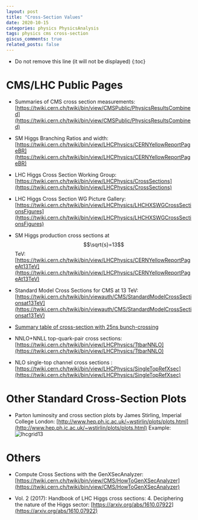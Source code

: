 ```yaml
---
layout: post
title: "Cross-Section Values"
date: 2020-10-15
categories: physics PhysicsAnalysis
tags: physics cms cross-section
giscus_comments: true
related_posts: false
---
```


- Do not remove this line (it will not be displayed)
  {:toc}

# CMS/LHC Public Pages

- Summaries of CMS cross section measurements: [https://twiki.cern.ch/twiki/bin/view/CMSPublic/PhysicsResultsCombined](https://twiki.cern.ch/twiki/bin/view/CMSPublic/PhysicsResultsCombined)

- SM Higgs Branching Ratios and width: [https://twiki.cern.ch/twiki/bin/view/LHCPhysics/CERNYellowReportPageBR](https://twiki.cern.ch/twiki/bin/view/LHCPhysics/CERNYellowReportPageBR)

- LHC Higgs Cross Section Working Group: [https://twiki.cern.ch/twiki/bin/view/LHCPhysics/CrossSections](https://twiki.cern.ch/twiki/bin/view/LHCPhysics/CrossSections)

- LHC Higgs Cross Section WG Picture Gallery: [https://twiki.cern.ch/twiki/bin/view/LHCPhysics/LHCHXSWGCrossSectionsFigures](https://twiki.cern.ch/twiki/bin/view/LHCPhysics/LHCHXSWGCrossSectionsFigures)

- SM Higgs production cross sections at $$\sqrt{s}=13$$ TeV: [https://twiki.cern.ch/twiki/bin/view/LHCPhysics/CERNYellowReportPageAt13TeV](https://twiki.cern.ch/twiki/bin/view/LHCPhysics/CERNYellowReportPageAt13TeV)

- Standard Model Cross Sections for CMS at 13 TeV: [https://twiki.cern.ch/twiki/bin/viewauth/CMS/StandardModelCrossSectionsat13TeV](https://twiki.cern.ch/twiki/bin/viewauth/CMS/StandardModelCrossSectionsat13TeV)

- [Summary table of cross-section with 25ns bunch-crossing](https://twiki.cern.ch/twiki/bin/view/CMS/SummaryTable1G25ns)

- NNLO+NNLL top-quark-pair cross sections: [https://twiki.cern.ch/twiki/bin/view/LHCPhysics/TtbarNNLO](https://twiki.cern.ch/twiki/bin/view/LHCPhysics/TtbarNNLO)

- NLO single-top channel cross sections : [https://twiki.cern.ch/twiki/bin/view/LHCPhysics/SingleTopRefXsec](https://twiki.cern.ch/twiki/bin/view/LHCPhysics/SingleTopRefXsec)

# Other Standard Cross-Section Plots

- Parton luminosity and cross section plots by James Stirling, Imperial College London: [http://www.hep.ph.ic.ac.uk/~wstirlin/plots/plots.html](http://www.hep.ph.ic.ac.uk/~wstirlin/plots/plots.html)
  Example: ![lhcgrid13](http://www.hep.ph.ic.ac.uk/~wstirlin/plots/lhcgrid13.jpg)

# Others

- Compute Cross Sections with the GenXSecAnalyzer: [https://twiki.cern.ch/twiki/bin/view/CMS/HowToGenXSecAnalyzer](https://twiki.cern.ch/twiki/bin/view/CMS/HowToGenXSecAnalyzer)

- Vol. 2 (2017): Handbook of LHC Higgs cross sections: 4. Deciphering the nature of the Higgs sector: [https://arxiv.org/abs/1610.07922](https://arxiv.org/abs/1610.07922)
